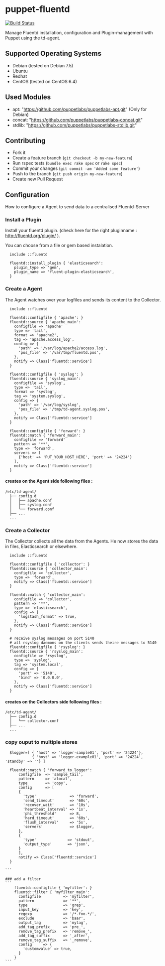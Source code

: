 puppet-fluentd
==============

[![Build Status](https://travis-ci.org/mmz-srf/puppet-fluentd.png?branch=master)](https://travis-ci.org/mmz-srf/puppet-fluentd)

Manage Fluentd installation, configuration and Plugin-management with Puppet using the td-agent. 

## Supported Operating Systems
- Debian (tested on Debian 7.5) 
- Ubuntu 
- Redhat 
- CentOS (tested on CentOS 6.4)

## Used Modules 
- apt: "https://github.com/puppetlabs/puppetlabs-apt.git" (Only for Debian)
- concat: "https://github.com/puppetlabs/puppetlabs-concat.git"
- stdlib: "https://github.com/puppetlabs/puppetlabs-stdlib.git"

## Contributing
* Fork it
* Create a feature branch (`git checkout -b my-new-feature`)
* Run rspec tests (`bundle exec rake spec` or `rake spec`)
* Commit your changes (`git commit -am 'Added some feature'`)
* Push to the branch (`git push origin my-new-feature`)
* Create new Pull Request

## Configuration
How to configure a Agent to send data to a centralised Fluentd-Server

### Install a Plugin
Install your fluentd plugin. (check here for the right pluginname : http://fluentd.org/plugin/ ). 

You can choose from a file or gem based instalation. 
```
  include ::fluentd
  
  fluentd::install_plugin { 'elasticsearch': 
    plugin_type => 'gem',
    plugin_name => 'fluent-plugin-elasticsearch',
  }
```

### Create a Agent 
The Agent watches over your logfiles and sends its content to the Collector. 
```
  include ::fluentd
  
  fluentd::configfile { 'apache': }
  fluentd::source { 'apache_main': 
    configfile => 'apache'
    type => 'tail',
    format => 'apache2',
    tag => 'apache.access_log',
    config => {
      'path' => '/var/log/apache2/access.log',
      'pos_file' => '/var/tmp/fluentd.pos',
    },
    notify => Class['fluentd::service']
  }
  
  fluentd::configfile { 'syslog': }
  fluentd::source { 'syslog_main': 
    configfile => 'syslog',
    type => 'tail',
    format => 'syslog',
    tag => 'system.syslog',
    config => {
      'path' => '/var/log/syslog',
      'pos_file' => '/tmp/td-agent.syslog.pos',
    },
    notify => Class['fluentd::service']
  }
  
  fluentd::configfile { 'forward': }
  fluentd::match { 'forward_main': 
    configfile => 'forward'
    pattern => '**',
    type => 'forward',
    servers => [
      {'host' => 'PUT_YOUR_HOST_HERE', 'port' => '24224'}
    ],
    notify => Class['fluentd::service']
  }
```
#### creates on the Agent side following files : 
```
/etc/td-agent/
  ├── config.d
  │   ├── apache.conf
  │   ├── syslog.conf
  │   └── forward.conf
  ├── ...
  ...
```

### Create a Collector 
The Collector collects all the data from the Agents. He now stores the data in files, Elasticsearch or elsewhere. 
```
  include ::fluentd

  fluentd::configfile { 'collector': }
  fluentd::source { 'collector_main':
    configfile => 'collector',
    type => 'forward',
    notify => Class['fluentd::service']
  }
  
  fluentd::match { 'collector_main':
    configfile => 'collector',
    pattern => '**',
    type => 'elasticsearch',
    config => {
      'logstash_format' => true,
    },
    notify => Class['fluentd::service']
  }
  
  # receive syslog messages on port 5140
  # all rsyslog daemons on the clients sends theire messages to 5140
  fluentd::configfile { 'rsyslog': }
  fluentd::source { 'rsyslog_main':
    configfile => 'rsyslog',
    type => 'syslog',
    tag => 'system.local',
    config => {
      'port' => '5140',
      'bind' => '0.0.0.0',
    },
    notify => Class['fluentd::service']
  }
```

#### creates on the Collectors side following files : 
```
/etc/td-agent/
  ├── config.d
  │   └── collector.conf
  ├── ...
  ...
```
 
### copy ouput to multiple stores
````
  $logger=[ { 'host' => 'logger-sample01', 'port' => '24224'},
            { 'host' => 'logger-example01', 'port' => '24224', 'standby' => ''} ] 
            
  fluentd::match { 'forward_to_logger':
      configfile  => 'sample_tail',
      pattern     => 'alocal',
      type        => 'copy',
      config      => [
      {
        'type'               => 'forward',
        'send_timeout'       => '60s',
        'recover_wait'       => '10s',
        'heartbeat_interval' => '1s',
        'phi_threshold'      => 8,
        'hard_timeout'       => '60s',
        'flush_interval'     => '5s',
        'servers'            => $logger,
      },
      {
        'type'              => 'stdout',
        'output_type'       => 'json',
      }
      ],
      notify => Class['fluentd::service']
  }

```

### add a filter
```
    fluentd::configfile { 'myfilter': }
    fluentd::filter { 'myfilter_main':
      configfile          => 'myfilter',
      pattern             => '**',
      type                => 'grep',
      input_key           => 'key',
      regexp              => '/*.foo.*/',
      exclude             => 'baar',
      output_tag          => 'mytag',
      add_tag_prefix      => 'pre_',
      remove_tag_prefix   => 'remove_',
      add_tag_suffix      => '_after',
      remove_tag_suffix   => '_remove',
      config     => {
        'customvalue' => true,
      }
    }
```
